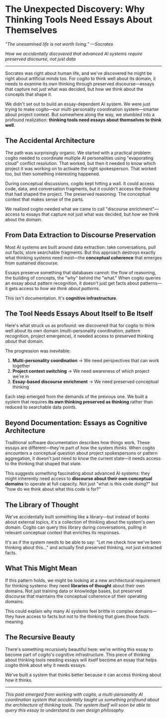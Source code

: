# The Unexpected Discovery: Why Thinking Tools Need Essays About Themselves

*"The unexamined life is not worth living." —Socrates*

*How we accidentally discovered that advanced AI systems require preserved discourse, not just data*

---

Socrates was right about human life, and we've discovered he might be right about artificial minds too. For cogito to think well about its domain, it needs to examine its own thinking through preserved discourse—essays that capture not just what was decided, but how we think about the concepts that shape it.

We didn't set out to build an essay-dependent AI system. We were just trying to make cogito—our multi-personality coordination system—smarter about project context. But somewhere along the way, we stumbled into a profound realization: **thinking tools need essays about themselves to think well**.

## The Accidental Architecture

The path was surprisingly organic. We started with a practical problem: cogito needed to coordinate multiple AI personalities using "evaporating cloud" conflict resolution. That worked, but then it needed to know which project it was working on to activate the right spokesperson. That worked too, but then something interesting happened.

During conceptual discussions, cogito kept hitting a wall. It could access code, data, and conversation fragments, but it couldn't access the *thinking* that had shaped the project. The preserved reasoning. The conceptual context that makes sense of the parts.

We realized cogito needed what we came to call "discourse enrichment"—access to essays that capture not just what was decided, but *how* we think about the domain.

## From Data Extraction to Discourse Preservation

Most AI systems are built around data extraction: take conversations, pull out facts, store searchable fragments. But this approach destroys exactly what thinking systems need most—the **conceptual coherence** that emerges from sustained discourse.

Essays preserve something that databases cannot: the flow of reasoning, the building of concepts, the "why" behind the "what." When cogito queries an essay about pattern recognition, it doesn't just get facts about patterns—it gets access to *how we think about patterns*.

This isn't documentation. It's **cognitive infrastructure**.

## The Tool Needs Essays About Itself to Be Itself

Here's what struck us as profound: we discovered that for cogito to think well about its own domain (multi-personality coordination, pattern recognition, project emergence), it needed access to preserved thinking *about* that domain.

The progression was inevitable:
1. **Multi-personality coordination** → We need perspectives that can work together
2. **Project context switching** → We need awareness of which project we're in  
3. **Essay-based discourse enrichment** → We need preserved conceptual thinking

Each step emerged from the demands of the previous one. We built a system that requires **its own thinking preserved as thinking** rather than reduced to searchable data points.

## Beyond Documentation: Essays as Cognitive Architecture

Traditional software documentation describes how things work. These essays are different—they're part of how the system *thinks*. When cogito encounters a conceptual question about project spokespersons or pattern aggregation, it doesn't just need to know the current state—it needs access to the thinking that shaped that state.

This suggests something fascinating about advanced AI systems: they might inherently need access to **discourse about their own conceptual domains** to operate at full capacity. Not just "what is this code doing?" but "how do we think about what this code is for?"

## The Library of Thought

We've accidentally built something like a library—but instead of books about external topics, it's a collection of thinking about the system's own domain. Cogito can query this library during conversations, pulling in relevant conceptual context that enriches its responses.

It's as if the system needs to be able to say: "Let me check how we've been thinking about this..." and actually find preserved thinking, not just extracted facts.

## What This Might Mean

If this pattern holds, we might be looking at a new architectural requirement for thinking systems: they need **libraries of thought** about their own domains. Not just training data or knowledge bases, but preserved discourse that maintains the conceptual coherence of their operating domains.

This could explain why many AI systems feel brittle in complex domains—they have access to facts but not to the thinking that gives those facts meaning.

## The Recursive Beauty

There's something recursively beautiful here: we're writing this essay to become part of cogito's cognitive infrastructure. This piece of thinking about thinking tools needing essays will itself become an essay that helps cogito think about why it needs essays.

We've built a system that thinks better because it can access thinking about how it thinks.

---

*This post emerged from working with cogito, a multi-personality AI coordination system that accidentally taught us something profound about the architecture of thinking tools. The system itself will soon be able to query this essay to understand its own design philosophy.*